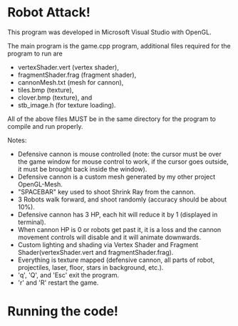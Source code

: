 # Robot Attack!

This program was developed in Microsoft Visual Studio with OpenGL.

The main program is the game.cpp program, additional files required for the program to run are 
- vertexShader.vert (vertex shader), 
- fragmentShader.frag (fragment shader),
- cannonMesh.txt (mesh for cannon),
- tiles.bmp (texture),
- clover.bmp (texture), and
- stb_image.h (for texture loading).

All of the above files MUST be in the same directory for the program to compile and run properly.

Notes:
- Defensive cannon is mouse controlled (note: the cursor must be over the game window for mouse control to work, if the cursor goes outside, it must be brought back inside the window).
- Defensive cannon is a custom mesh generated by my other project OpenGL-Mesh.
- "SPACEBAR" key used to shoot Shrink Ray from the cannon.
- 3 Robots walk forward, and shoot randomly (accuracy should be about 10%).
- Defensive cannon has 3 HP, each hit will reduce it by 1 (displayed in terminal).
- When cannon HP is 0 or robots get past it, it is a loss and the cannon movement controls will disable and it will animate downwards.
- Custom lighting and shading via Vertex Shader and Fragment Shader(vertexShader.vert and fragmentShader.frag).
- Everything is texture mapped (defensive cannon, all parts of robot, projectiles, laser, floor, stars in background, etc.).
- 'q', 'Q', and 'Esc' exit the program.
- 'r' and 'R' restart the game.

# Running the code!
